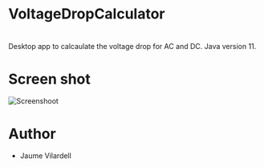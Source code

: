 # VoltageDropCalculator
# 
Desktop app to calcaulate the voltage drop for AC and DC.
Java version 11.


# Screen shot
![Screenshoot](https://raw.github.com/jvilardellp/FlappyBird/master/FlappyBird/Images/ScreenShoot.png)


# Author

- Jaume Vilardell
